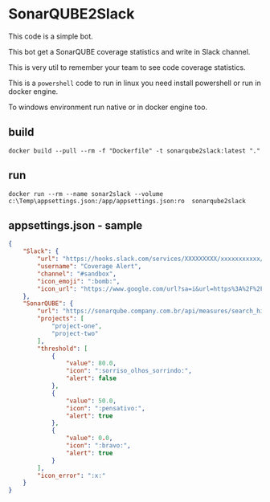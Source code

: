 # SonarQUBE2Slack

This code is a simple bot.

This bot get a SonarQUBE coverage statistics and write in Slack channel.

This is very util to remember your team to see code coverage statistics.

This is a `powershell` code to run in linux you need install powershell or run in docker engine.

To windows environment run native or in docker engine too.

## build

`docker build --pull --rm -f "Dockerfile" -t sonarqube2slack:latest "."`

## run

`docker run --rm --name sonar2slack --volume c:\Temp\appsettings.json:/app/appsettings.json:ro  sonarqube2slack`

## appsettings.json - sample

```json
{
    "Slack": {
        "url": "https://hooks.slack.com/services/XXXXXXXXX/xxxxxxxxxxx/XxXxXxXxXxXxXxXxXxXxXxXx",
        "username": "Coverage Alert",
        "channel": "#sandbox",
        "icon_emoji": ":bomb:",
        "icon_url": "https://www.google.com/url?sa=i&url=https%3A%2F%2Ficonscout.com%2Ficon%2Fbomb-2413017&psig=AOvVaw0dmRJ3pPYnecKm99OkRRXS&ust=1598702745711000&source=images&cd=vfe&ved=0CAIQjRxqFwoTCIirs_3tvesCFQAAAAAdAAAAABAIs"
    },
    "SonarQUBE": {
        "url": "https://sonarqube.company.com.br/api/measures/search_history",
        "projects": [
            "project-one",
            "project-two"
        ],
        "threshold": [
            {
                "value": 80.0,
                "icon": ":sorriso_olhos_sorrindo:",
                "alert": false
            },
            {
                "value": 50.0,
                "icon": ":pensativo:",
                "alert": true
            },
            {
                "value": 0.0,
                "icon": ":bravo:",
                "alert": true
            }
        ],
        "icon_error": ":x:"
    }
}
```